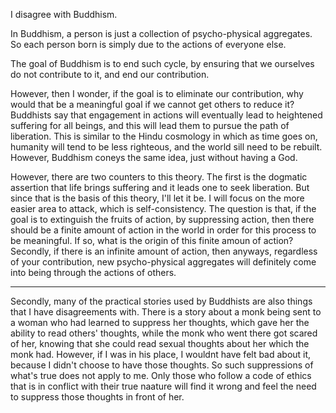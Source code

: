 I disagree with Buddhism.

In Buddhism, a person is just a collection of psycho-physical aggregates. So each person born is simply due to the actions of everyone else.

The goal of Buddhism is to end such cycle, by ensuring that we ourselves do not contribute to it, and end our contribution.

However, then I wonder, if the goal is to eliminate our contribution, why would that be a meaningful goal if we cannot get others to reduce it? Buddhists say that engagement in actions will eventually lead to heightened suffering for all beings, and this will lead them to pursue the path of liberation. This is similar to the Hindu cosmology in which as time goes on, humanity will tend to be less righteous, and the world sill need to be rebuilt. However, Buddhism coneys the same idea, just without having a God.

However, there are two counters to this theory. The first is the dogmatic assertion that life brings suffering and it leads one to seek liberation. But since that is the basis of this theory, I'll let it be. I will focus on the more easier area to attack, which is self-consistency. The question is that, if the goal is to extinguish the fruits of action, by suppressing action, then there should be a finite amount of action in the world in order for this process to be meaningful. If so, what is the origin of this finite amoun of action? Secondly, if there is an infinite amount of action, then anyways, regardless of your contribution, new psycho-physical aggregates will definitely come into being through the actions of others. 

---

Secondly, many of the practical stories used by Buddhists are also things that I have disagreements with. There is a story about a monk being sent to a woman who had learned to suppress her thoughts, which gave her the ability to read others' thoughts, while the monk who went there got scared of her, knowing that she could read sexual thoughts about her which the monk had. However, if I was in his place, I wouldnt have felt bad about it, because I didn't choose to have those thoughts. So such suppressions of what's true does not apply to me. Only those who follow a code of ethics that is in conflict with their true naature will find it wrong and feel the need to suppress those thoughts in front of her.